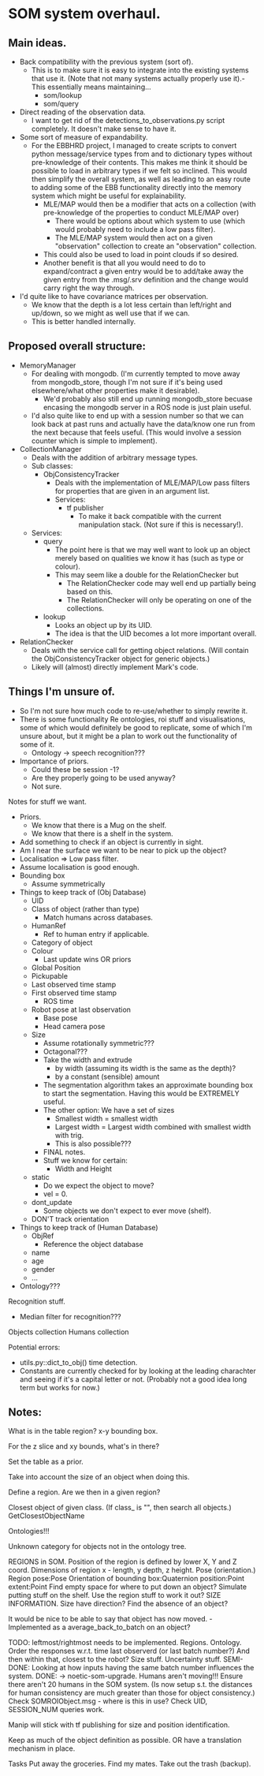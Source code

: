 # SOM system overhaul.

## Main ideas.
 - Back compatibility with the previous system (sort of). 
    - This is to make sure it is easy to integrate into the existing systems that use it. (Note that not many systems actually properly use it).- This essentially means maintaining...
        - som/lookup
        - som/query
 - Direct reading of the observation data.
    - I want to get rid of the detections_to_observations.py script completely. It doesn't make sense to have it.
 - Some sort of measure of expandability.
    - For the EBBHRD project, I managed to create scripts to convert python message/service types from and to dictionary types without pre-knowledge of their contents. This makes me think it should be possible to load in arbitrary types if we felt so inclined. This would then simplify the overall system, as well as leading to an easy route to adding some of the EBB functionality directly into the memory system which might be useful for explainability. 
        - MLE/MAP would then be a modifier that acts on a collection (with pre-knowledge of the properties to conduct MLE/MAP over)
            - There would be options about which system to use (which would probably need to include a low pass filter).
            - The MLE/MAP system would then act on a given "observation" collection to create an "observation" collection.
        - This could also be used to load in point clouds if so desired. 
        - Another benefit is that all you would need to do to expand/contract a given entry would be to add/take away the given entry from the .msg/.srv definition and the change would carry right the way through. 
 - I'd quite like to have covariance matrices per observation.
    - We know that the depth is a lot less certain than left/right and up/down, so we might as well use that if we can. 
    - This is better handled internally.

## Proposed overall structure:

 - MemoryManager
    - For dealing with mongodb. (I'm currently tempted to move away from mongodb_store, though I'm not sure if it's being used elsewhere/what other properties make it desirable).
        - We'd probably also still end up running mongodb_store becuase encasing the mongodb server in a ROS node is just plain useful.
    - I'd also quite like to end up with a session number so that we can look back at past runs and actually have the data/know one run from the next because that feels useful. (This would involve a session counter which is simple to implement).
 - CollectionManager
    - Deals with the addition of arbitrary message types.
    - Sub classes:
        - ObjConsistencyTracker
            - Deals with the implementation of MLE/MAP/Low pass filters for properties that are given in an argument list.
            - Services:
                - tf publisher
                    - To make it back compatible with the current manipulation stack. (Not sure if this is necessary!).
    - Services:
        - query
            - The point here is that we may well want to look up an object merely based on qualities we know it has (such as type or colour). 
            - This may seem like a double for the RelationChecker but 
                - The RelationChecker code may well end up partially being based on this.
                - The RelationChecker will only be operating on one of the collections.
        - lookup
            - Looks an object up by its UID.
            - The idea is that the UID becomes a lot more important overall.
 - RelationChecker
    - Deals with the service call for getting object relations. (Will contain the ObjConsistencyTracker object for generic objects.)
    - Likely will (almost) directly implement Mark's code.    

## Things I'm unsure of.
 - So I'm not sure how much code to re-use/whether to simply rewrite it. 
 - There is some functionality Re ontologies, roi stuff and visualisations, some of which would definitely be good to replicate, some of which I'm unsure about, but it might be a plan to work out the functionality of some of it.
    - Ontology -> speech recognition???
 - Importance of priors.
    - Could these be session -1?
    - Are they properly going to be used anyway?
    - Not sure.


Notes for stuff we want. 
 - Priors.
    - We know that there is a Mug on the shelf.
    - We know that there is a shelf in the system. 
 - Add something to check if an object is currently in sight.
 - Am I near the surface we want to be near to pick up the object?
 - Localisation => Low pass filter.
 - Assume localisation is good enough. 
 - Bounding box
    - Assume symmetrically 
 - Things to keep track of (Obj Database)
    - UID
    - Class of object (rather than type)
        - Match humans across databases. 
    - HumanRef
        - Ref to human entry if applicable.
    - Category of object
    - Colour
        - Last update wins OR priors
    - Global Position
    - Pickupable
    - Last observed time stamp
    - First observed time stamp
        - ROS time
    - Robot pose at last observation
        - Base pose
        - Head camera pose
    - Size
        - Assume rotationally symmetric???
        - Octagonal???
        - Take the width and extrude 
            - by width (assuming its width is the same as the depth)?
            - by a constant (sensible) amount
        - The segmentation algorithm takes an approximate bounding box to start the segmentation. Having this would be EXTREMELY useful. 
        - The other option: We have a set of sizes
            - Smallest width = smallest width
            - Largest width = Largest width combined with smallest width with trig.
            - This is also possible???
        - FINAL notes.
        - Stuff we know for certain:
            - Width and Height   
    - static
        - Do we expect the object to move?
        - vel = 0.
    - dont_update    
        - Some objects we don't expect to ever move (shelf).      
    - DON'T track orientation
 - Things to keep track of (Human Database)
    - ObjRef
        - Reference the object database
    - name 
    - age
    - gender
    - ...
 - Ontology???

Recognition stuff.
 - Median filter for recognition??? 

Objects collection
Humans collection


Potential errors:
- utils.py::dict_to_obj() time detection.
- Constants are currently checked for by looking at the leading charachter and seeing if it's a capital letter or not. (Probably not a good idea long term but works for now.)

## Notes: 
What is in the table region?
x-y bounding box.

For the z slice and xy bounds, what's in there?

Set the table as a prior.

Take into account the size of an object when doing this.

Define a region. Are we then in a given region?

Closest object of given class.
    (If class_ is "", then search all objects.)
    GetClosestObjectName

Ontologies!!!

Unknown category for objects not in the ontology tree.

REGIONS in SOM. 
    Position of the region is defined by lower X, Y and Z coord.
    Dimensions of region x - length, y depth, z height.
    Pose (orientation.)
    Region
        pose:Pose
            Orientation of bounding box:Quaternion
            position:Point
        extent:Point
Find empty space for where to put down an object?
    Simulate putting stuff on the shelf.
    Use the region stuff to work it out?
    SIZE INFORMATION.
        Size have direction?
    Find the absence of an object?
    
It would be nice to be able to say that object has now moved.
    - Implemented as a average_back_to_batch on an object?

TODO:
    leftmost/rightmost needs to be implemented.
    Regions.
    Ontology.
    Order the responses w.r.t. time last observerd (or last batch number?)
        And then within that, closest to the robot?
    Size stuff.
    Uncertainty stuff.
SEMI-DONE:
    Looking at how inputs having the same batch number influences the system.
DONE:
    -> noetic-som-upgrade.
    Humans aren't moving!!!
        Ensure there aren't 20 humans in the SOM system.
        (Is now setup s.t. the distances for human consistency are much greater than those for object consistency.)
    Check SOMROIObject.msg - where is this in use?
    Check UID, SESSION_NUM queries work.
    

Manip will stick with tf publishing for size and position identification. 

Keep as much of the object definition as possible.
    OR have a translation mechanism in place.

Tasks
    Put away the groceries.
    Find my mates.
    Take out the trash (backup).

